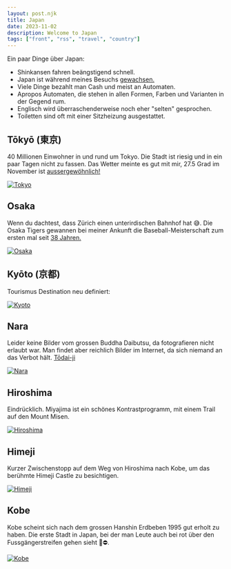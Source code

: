 ```yaml
---
layout: post.njk
title: Japan
date: 2023-11-02
description: Welcome to Japan
tags: ["front", "rss", "travel", "country"]
---
```



Ein paar Dinge über Japan:
* Shinkansen fahren beängstigend schnell.
* Japan ist während meines Besuchs [gewachsen.](https://www.japantimes.co.jp/news/2023/11/07/japan/science-health/iwo-jima-volcano-new-isle/)
* Viele Dinge bezahlt man Cash und meist an Automaten.
* Apropos Automaten, die stehen in allen Formen, Farben und Varianten in der Gegend rum.
* Englisch wird überraschenderweise noch eher "selten" gesprochen.
* Toiletten sind oft mit einer Sitzheizung ausgestattet.



## Tōkyō (東京)

 40 Millionen Einwohner in und rund um Tokyo. Die Stadt ist riesig und in ein paar Tagen nicht zu fassen. Das Wetter meinte es gut mit mir, 27.5 Grad im November ist [aussergewöhnlich!](https://www.japantimes.co.jp/news/2023/11/07/japan/science-health/japan-november-warm-weather/)

<a href="https://photos.app.goo.gl/1J2EpqPKCc9PTEB46"><img src="https://i.ibb.co/W2vgbfZ/tokyo-tower-view.jpg" alt="Tokyo" border="0"></a>


## Osaka

Wenn du dachtest, dass Zürich einen unterirdischen Bahnhof hat 😅.
Die Osaka Tigers gewannen bei meiner Ankunft die Baseball-Meisterschaft zum ersten mal seit [38 Jahren.](https://www.japantimes.co.jp/news/2023/11/06/japan/tigers-fans-osaka-celebrate/)

<a href="https://photos.app.goo.gl/LuYG5fpzf5FcCMzv9" target="_blank"><img src="https://i.ibb.co/WDdCR4J/osaka.jpg" alt="Osaka" border="0"></a>



## Kyōto (京都)

Tourismus Destination neu definiert:

<a href="https://photos.app.goo.gl/HUQ7QiuZjqxfTEAo7" target="_blank"><img src="https://i.ibb.co/NVM7GgL/kyoto.jpg" alt="Kyoto" border="0"></a>


## Nara

Leider keine Bilder vom grossen Buddha Daibutsu, da fotografieren nicht erlaubt war.
Man findet aber reichlich Bilder im Internet, da sich niemand an das Verbot hält.
[Tōdai-ji
](https://en.wikipedia.org/wiki/T%C5%8Ddai-ji)

<a href="https://photos.app.goo.gl/PDbDFu3GuJD2xBJH9" target="_blank"><img src="https://i.ibb.co/D5fBzGc/nara.jpg" alt="Nara" border="0"></a>


## Hiroshima

Eindrücklich.
Miyajima ist ein schönes Kontrastprogramm, mit einem Trail auf den Mount Misen.

<a href="https://photos.app.goo.gl/EQULEG5d7kYkDfKP8" target="_blank"><img src="https://i.ibb.co/X5zxbTy/hiroschima.jpg" alt="Hiroshima" border="0"></a>


## Himeji

Kurzer Zwischenstopp auf dem Weg von Hiroshima nach Kobe, um das berühmte Himeji Castle zu besichtigen.


<a href="https://photos.app.goo.gl/K2hwQhmjxJcDZMXg8" target="_blank"><img src="https://i.ibb.co/9p7NtD4/himeji.jpg" alt="Himeji" border="0"></a>


## Kobe

Kobe scheint sich nach dem grossen Hanshin Erdbeben 1995 gut erholt zu haben. Die erste Stadt in Japan, bei der man Leute auch bei rot über den Fussgängerstreifen gehen sieht 🚦⛔.

<a href="https://photos.app.goo.gl/6Bcbwkf17LVk7XRPA" target="_blank"><img src="https://i.ibb.co/dfm3Pg6/kobe.jpg" alt="Kobe" border="0"></a>